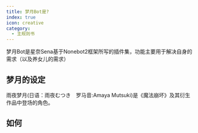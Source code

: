 ```yaml
---
title: 梦月Bot是?
index: true
icon: creative
category:
  - 主规则书
---
```

梦月Bot是星奈Sena基于Nonebot2框架所写的插件集，功能主要用于解决自身的需求（以及养女儿的需求）

## 梦月的设定
雨夜梦月(日语：雨夜むつき　罗马音:Amaya Mutsuki)是《魔法崩坏》及其衍生作品中登场的角色。
## 如何